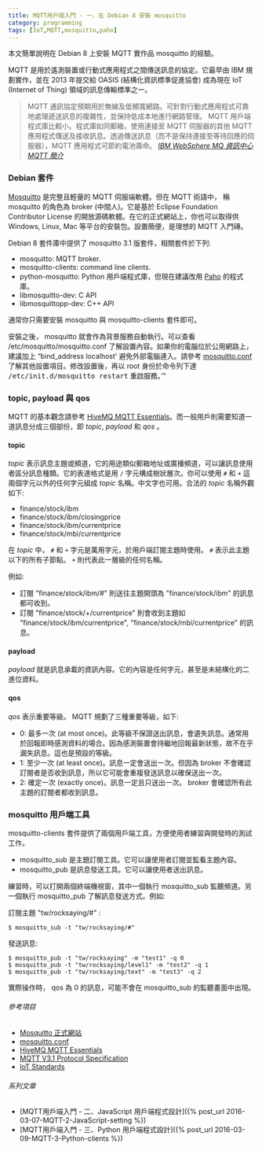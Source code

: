 ```yaml
---
title: MQTT用戶端入門 - 一、在 Debian 8 安裝 mosquitto
category: programming
tags: [IoT,MQTT,mosquitto,paho]
---
```


本文簡單說明在 Debian 8 上安裝 MQTT 實作品 mosquitto 的經驗。

MQTT 是用於遙測裝置或行動式應用程式之間傳送訊息的協定。它最早由 IBM 規劃實作，並在 2013 年提交給 OASIS (結構化資訊標準促進協會) 成為現在 IoT (Internet of Thing) 領域的訊息傳輸標準之一。

> MQTT 通訊協定預期用於無線及低頻寬網路。可針對行動式應用程式可靠地處理遞送訊息的複雜性，並保持低成本地進行網路管理。 MQTT 用戶端程式庫比較小。程式庫如同郵箱，使用連接至 MQTT 伺服器的其他 MQTT 應用程式傳送及接收訊息。透過傳送訊息（而不是保持連接至等待回應的伺服器），MQTT 應用程式可節約電池壽命。
> <cite><a href="http://www-01.ibm.com/support/knowledgecenter/SSFKSJ_7.5.0/com.ibm.mm.tc.doc/tc00000_.htm?lang=zh-tw">IBM WebSphere MQ 資訊中心 MQTT 簡介</a></cite>

<!--more-->

### Debian 套件

[Mosquitto](http://www.eclipse.org/mosquitto/) 是完整且輕量的 MQTT 伺服端軟體。但在 MQTT 術語中， 稱  mosquitto 的角色為 broker (中間人)。它是基於 Eclipse Foundation Contributor License 的開放源碼軟體。在它的正式網站上，你也可以取得供 Windows, Linux, Mac 等平台的安裝包。設置簡便，是理想的 MQTT 入門磚。

Debian 8 套件庫中提供了 mosquitto 3.1 版套件，相關套件於下列:

* mosquitto: MQTT broker.
* mosquitto-clients: command line clients.
* python-mosquitto: Python 用戶端程式庫，但現在建議改用 [Paho](http://www.eclipse.org/paho/clients/python/) 的程式庫。
* libmosquitto-dev: C API
* libmosquittopp-dev: C++ API

通常你只需要安裝 mosquitto 與 mosquitto-clients 套件即可。

安裝之後， mosquitto 就會作為背景服務自動執行。可以查看 /etc/mosquitto/mosquitto.conf 了解設置內容。如果你的電腦位於公用網路上，建議加上 <q>bind_address localhost<q> 避免外部電腦連入。請參考 [mosquitto.conf](http://mosquitto.org/man/mosquitto-conf-5.html) 了解其他設置項目。修改設置後，再以 root 身份於命令列下達 <kbd>/etc/init.d/mosquitto restart</kbd> 重啟服務。

### topic, payload 與 qos

MQTT 的基本觀念請參考 [HiveMQ MQTT Essentials](http://www.hivemq.com/blog/mqtt-essentials/)。而一般用戶則需要知道一道訊息分成三個部份，即 <dfn>topic</dfn>, <dfn>payload</dfn> 和 <dfn>qos</dfn> 。

#### topic

<dfn>topic</dfn> 表示訊息主題或頻道，它的用途類似郵箱地址或廣播頻道，可以讓訊息使用者區分訊息種類。它的表達格式是用 `/` 字元構成樹狀層次。你可以使用 `#` 和 `+` 這兩個字元以外的任何字元組成 <dfn>topic</dfn> 名稱。中文字也可用。合法的 <dfn>topic</dfn> 名稱外觀如下:

* finance/stock/ibm
* finance/stock/ibm/closingprice
* finance/stock/ibm/currentprice
* finance/stock/mbi/currentprice

在 <dfn>topic</dfn> 中， `#` 和 `+` 字元是萬用字元，於用戶端訂閱主題時使用。 `#` 表示此主題以下的所有子節點。 `+` 則代表此一層級的任何名稱。

例如:

* 訂閱 "finance/stock/ibm/#" 則送往主題開頭為 "finance/stock/ibm" 的訊息都可收到。
* 訂閱 "finance/stock/+/currentprice" 則會收到主題如 "finance/stock/ibm/currentprice", "finance/stock/mbi/currentprice" 的訊息。

#### payload

<dfn>payload</dfn> 就是訊息承載的資訊內容。它的內容是任何字元，甚至是未結構化的二進位資料。

#### qos

<dfn>qos</dfn> 表示重要等級。 MQTT 規劃了三種重要等級，如下:

* 0: 最多一次 (at most once)。此等級不保證送出訊息，會遺失訊息。通常用於回報即時感測資料的場合。因為感測裝置會持繼地回報最新狀態，故不在乎漏失訊息。這也是預設的等級。
* 1: 至少一次 (at least once)。訊息一定會送出一次。但因為 broker 不會確認訂閱者是否收到訊息，所以它可能會重複發送訊息以確保送出一次。
* 2: 確定一次 (exactly once)。訊息一定且只送出一次。 broker 會確認所有此主題的訂閱者都收到訊息。

### mosquitto 用戶端工具

mosquitto-clients 套件提供了兩個用戶端工具，方便使用者練習與開發時的測試工作。

* mosquitto_sub 是主題訂閱工具。它可以讓使用者訂閱並監看主題內容。
* mosquitto_pub 是訊息發送工具。它可以讓使用者送出訊息。

練習時，可以打開兩個終端機視窗，其中一個執行 mosquitto_sub 監聽頻道。另一個執行 mosquitto_pub 了解訊息發送方式。例如:

訂閱主題 "tw/rocksaying/#" :

```term
$ mosquitto_sub -t "tw/rocksaying/#"

```

發送訊息:

```term
$ mosquitto_pub -t "tw/rocksaying" -m "test1" -q 0
$ mosquitto_pub -t "tw/rocksaying/level1" -m "test2" -q 1
$ mosquitto_pub -t "tw/rocksaying/text" -m "test3" -q 2

```

<div class="note">
實際操作時， qos 為 0 的訊息，可能不會在 mosquitto_sub 的監聽畫面中出現。
</div>

###### 參考項目

* [Mosquitto 正式網站](http://www.eclipse.org/mosquitto/)
* [mosquitto.conf](http://mosquitto.org/man/mosquitto-conf-5.html)
* [HiveMQ MQTT Essentials](http://www.hivemq.com/blog/mqtt-essentials/)
* [MQTT V3.1 Protocol Specification](http://public.dhe.ibm.com/software/dw/webservices/ws-mqtt/mqtt-v3r1.html)
* [IoT Standards](http://iot.eclipse.org/standards)

###### 系列文章

* [MQTT用戶端入門 - 二、JavaScript 用戶端程式設計]({% post_url 2016-03-07-MQTT-2-JavaScript-setting %})
* [MQTT用戶端入門 - 三、Python 用戶端程式設計]({% post_url 2016-03-09-MQTT-3-Python-clients %})
